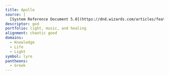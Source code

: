 ```yaml
---
title: Apollo
source: |
  [System Reference Document 5.0](https://dnd.wizards.com/articles/features/systems-reference-document-srd)
descriptor: god
portfolio: light, music, and healing
alignment: chaotic good
domains:
  - Knowledge
  - Life
  - Light
symbol: lyre
pantheons:
  - Greek
---
```

